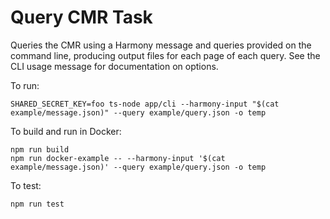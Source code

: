 # Query CMR Task

Queries the CMR using a Harmony message and queries provided on the command line, producing output files for
each page of each query.  See the CLI usage message for documentation on options.

To run:

```
SHARED_SECRET_KEY=foo ts-node app/cli --harmony-input "$(cat example/message.json)" --query example/query.json -o temp
```

To build and run in Docker:

```
npm run build
npm run docker-example -- --harmony-input '$(cat example/message.json)' --query example/query.json -o temp
```

To test:

```
npm run test
```
